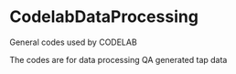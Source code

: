 # CodelabDataProcessing
General codes used by CODELAB

The codes are for data processing QA generated tap data
